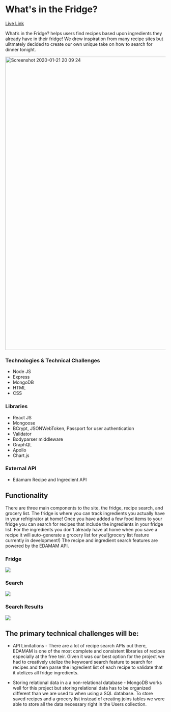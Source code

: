 # What's in the Fridge?

[Live Link](http://whatsinthefridgetonight.herokuapp.com/#/)

What’s in the Fridge? helps users find recipes based upon ingredients they already have in their fridge! We drew inspiration from many recipe sites but ulitmately decided to create our own unique take on how to search for dinner tonight.

<img width="922" alt="Screenshot 2020-01-21 20 09 24" src="https://user-images.githubusercontent.com/34895686/72864872-7be54d80-3c8a-11ea-9220-93d416e28963.png">

### Technologies & Technical Challenges
* Node JS
* Express
* MongoDB
* HTML
* CSS

### Libraries
* React JS
* Mongoose
* BCrypt, JSONWebToken, Passport for user authentication
* Validator
* Bodyparser middleware
* GraphQL
* Apollo
* Chart.js

### External API
* Edamam Recipe and Ingredient API

## Functionality

There are three main components to the site, the fridge, recipe search, and grocery list. The fridge is where you can track ingredients you actually have in your refrigirator at home! Once you have added a few food items to your fridge you can search for recipes that include the ingredients in your fridge list. For the ingredients you don't already have at home when you save a recipe it will auto-generate a grocery list for you!(grocery list feature currently in development!) The recipe and ingredient search features are powered by the EDAMAM API.

### Fridge

![](https://user-images.githubusercontent.com/29221213/73306539-0b868100-41e2-11ea-8628-ddb2e0254810.png)

### Search 
![](https://user-images.githubusercontent.com/29221213/73306878-b4cd7700-41e2-11ea-8bba-592f73829556.png)

### Search Results
![](https://user-images.githubusercontent.com/29221213/73307250-75ebf100-41e3-11ea-80f0-bcfb08f4ce3a.png)

## The primary technical challenges will be:
* API Limitations - There are a lot of recipe search APIs out there, EDAMAM is one of the most complete and consistent libraries of recipes especially at the free teir. Given it was our best option for the project we had to creatively utelize the keywoard search feature to search for recipes and then parse the ingredient list of each recipe to validate that it utelizes all fridge ingredients.

* Storing relational data in a a non-relational database - MongoDB works well for this project but storing relational data has to be organized different than we are used to when using a SQL database. To store saved recipes and a grocery list instead of creating joins tables we were able to store all the data necessary right in the Users collection. 



